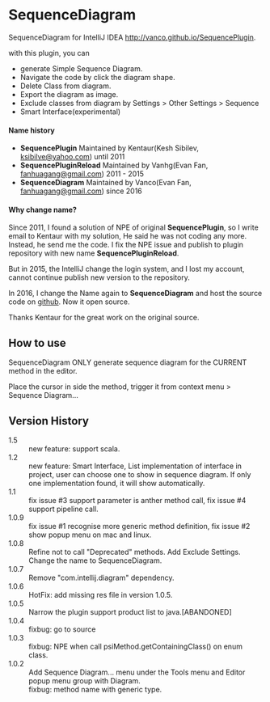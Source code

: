 # SequenceDiagram
SequenceDiagram for IntelliJ IDEA
http://vanco.github.io/SequencePlugin.

with this plugin, you can
+ generate Simple Sequence Diagram.
+ Navigate the code by click the diagram shape.
+ Delete Class from diagram.
+ Export the diagram as image.
+ Exclude classes from diagram by Settings > Other Settings > Sequence
+ Smart Interface(experimental)

#### Name history
+ **SequencePlugin** Maintained by Kentaur(Kesh Sibilev, ksibilve@yahoo.com) until 2011
+ **SequencePluginReload** Maintained by Vanhg(Evan Fan, fanhuagang@gmail.com) 2011 - 2015
+ **SequenceDiagram** Maintained by Vanco(Evan Fan, fanhuagang@gmail.com) since 2016

#### Why change name?
Since 2011, I found a solution of NPE of original **SequencePlugin**, so I write email to Kentaur with my solution,
He said he was not coding any more. Instead, he send me the code. I fix the NPE issue and publish to plugin
repository with new name **SequencePluginReload**.

But in 2015, the IntelliJ change the login system, and I lost my account, cannot continue publish new version to
the repository.

In 2016, I change the Name again to **SequenceDiagram** and host the source code on [github](https://github.com/Vanco/SequencePlugin).
Now it open source.

Thanks Kentaur for the great work on the original source.

## How to use
SequenceDiagram ONLY generate sequence diagram for the CURRENT method in the editor.

Place the cursor in side the method, trigger it from context menu > Sequence Diagram...

## Version History
<dl>
        <dt>1.5</dt>
        <dd>new feature: support scala.</dd>
        <dt>1.2</dt>
        <dd>new feature: Smart Interface, List implementation of interface in project, user can choose one to show in sequence diagram. If only one implementation found, it will show automatically. </dd>
        <dt>1.1</dt>
        <dd>fix issue #3 support parameter is anther method call, fix issue #4 support pipeline call.</dd>
        <dt>1.0.9</dt>
        <dd>fix issue #1 recognise more generic method definition, fix issue #2 show popup menu on mac and linux.</dd>
        <dt>1.0.8</dt>
        <dd>Refine not to call "Deprecated" methods. Add Exclude Settings. Change the name to SequenceDiagram. </dd>
        <dt>1.0.7</dt>
        <dd>Remove "com.intellij.diagram" dependency. </dd>
        <dt>1.0.6</dt>
        <dd>HotFix: add missing res file in version 1.0.5.</dd>
        <dt>1.0.5</dt>
        <dd>Narrow the plugin support product list to java.[ABANDONED]</dd>
        <dt>1.0.4</dt>
        <dd>fixbug: go to source</dd>
        <dt>1.0.3</dt>
        <dd>fixbug: NPE when call psiMethod.getContainingClass() on enum class.</dd>
        <dt>1.0.2</dt>
        <dd>Add Sequence Diagram... menu under the Tools menu and Editor popup menu group with Diagram.</dd>
        <dd>fixbug: method name with generic type.</dd>
</dl>